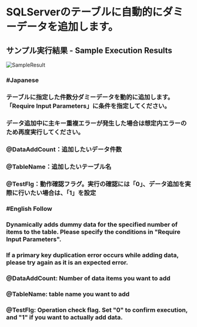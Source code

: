 # SQLServerのテーブルに自動的にダミーデータを追加します。
## サンプル実行結果 - Sample Execution Results
![SampleResult](https://github.com/nakm2021/SQLServerDynamicAddData/assets/79841952/97aebfea-b003-4d60-9940-55ea37e8c461)
### #Japanese
### テーブルに指定した件数分ダミーデータを動的に追加します。「Require Input Parameters」に条件を指定してください。
### データ追加中に主キー重複エラーが発生した場合は想定内エラーのため再度実行してください。
### 
### @DataAddCount：追加したいデータ件数
### @TableName：追加したいテーブル名
### @TestFlg：動作確認フラグ。実行の確認には「0」、データ追加を実際に行いたい場合は、「1」を設定
### 
### #English Follow
### Dynamically adds dummy data for the specified number of items to the table. Please specify the conditions in "Require Input Parameters".
### If a primary key duplication error occurs while adding data, please try again as it is an expected error.
### 
### @DataAddCount: Number of data items you want to add
### @TableName: table name you want to add
### @TestFlg: Operation check flag. Set "0" to confirm execution, and "1" if you want to actually add data.
